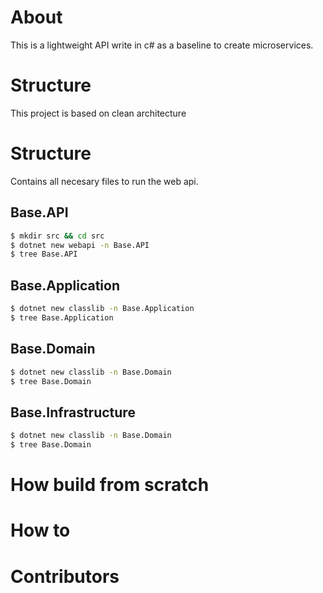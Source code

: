 # About 

This is a lightweight API write in c# as a baseline to create microservices.

# Structure

This project is based on clean architecture

# Structure
Contains all necesary files to run the web api.

## Base.API
```bash
$ mkdir src && cd src
$ dotnet new webapi -n Base.API
$ tree Base.API
```

## Base.Application
```bash
$ dotnet new classlib -n Base.Application
$ tree Base.Application
```

## Base.Domain
```bash
$ dotnet new classlib -n Base.Domain
$ tree Base.Domain
```

## Base.Infrastructure
```bash
$ dotnet new classlib -n Base.Domain
$ tree Base.Domain
```

# How build from scratch 

# How to 

# Contributors